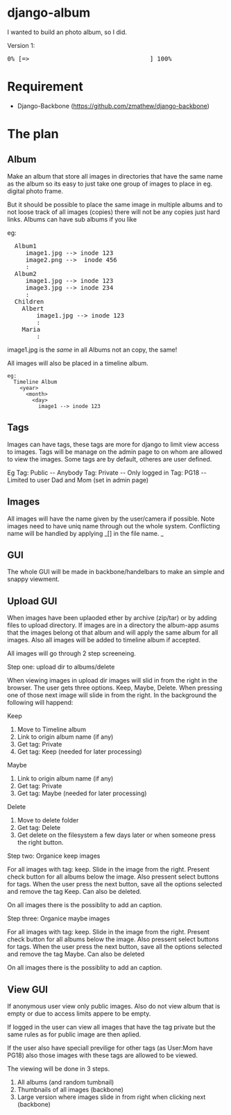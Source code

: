 django-album
============

I wanted to build an photo album, so I did.

Version 1:
<pre>
0% [=>                                 ] 100%
</pre>

Requirement
===========

* Django-Backbone (https://github.com/zmathew/django-backbone)


The plan
========

Album
-----

Make an album that store all images in directories that have the same name
as the album so its easy to just take one group of images to place in eg.
digital photo frame.

But it should be possible to place the same image in multiple albums and to
not loose track of all images (copies) there will not be any copies just hard
links. Albums can have sub albums if you like

eg:
<pre>
  Album1
     image1.jpg --> inode 123
     image2.png -->  inode 456
     :
  Album2
     image1.jpg --> inode 123
     image3.jpg --> inode 234
     :
  Children
    Albert
        image1.jpg --> inode 123
        :
    Maria
        :
</pre>

image1.jpg is the _same_ in all Albums not an copy, the same!



All images will also be placed in a timeline album.
```
eg:
  Timeline Album
    <year>
      <month>
        <day>
          image1 --> inode 123
```

Tags
----

Images can have tags, these tags are more for django to limit view access to
images. Tags will be manage on the admin page to on whom are allowed to view the
images. Some tags are by default, otheres are user defined.

Eg
  Tag: Public -- Anybody
  Tag: Private -- Only logged in
  Tag: PG18 -- Limited to user Dad and Mom (set in admin page)


Images
------

All images will have the name given by the user/camera if possible. Note images
need to have uniq name through out the whole system. Conflicting name will be
handled by applying _[<number>] in the file name. _


GUI
---

The whole GUI will be made in backbone/handelbars to make an simple and snappy
viewment.


Upload GUI
----------

When images have been uplaoded ether by archive (zip/tar) or by adding files to
upload directory. If images are in a directory the album-app asums that the
images belong ot that album and will apply the same album for all images. Also
all images will be added to timeline album if accepted.

All images will go through 2 step screeneing.

Step one: upload dir to albums/delete

When viewing images in upload dir images will slid in from the right in the
browser. The user gets three options. Keep, Maybe, Delete. When pressing one
of those next image will slide in from the right. In the background the
following will happend:

Keep

1. Move to Timeline album
2. Link to origin album name (if any)
3. Get tag: Private
4. Get tag: Keep (needed for later processing)

Maybe

1. Link to origin album name (if any)
2. Get tag: Private
3. Get tag: Maybe (needed for later processing)

Delete

1. Move to delete folder
2. Get tag: Delete
3. Get delete on the filesystem a few days later or when someone press the right button.

Step two: Organice keep images

For all images with tag: keep. Slide in the image from the right. Present
check button for all albums below the image. Also pressent select buttons for
tags. When the user press the next button, save all the options selected and
remove the tag Keep. Can also be deleted.

On all images there is the possiblity to add an caption.

Step three: Organice maybe images

For all images with tag: keep. Slide in the image from the right. Present
check button for all albums below the image. Also pressent select buttons for
tags. When the user press the next button, save all the options selected and
remove the tag Maybe. Can also be deleted

On all images there is the possiblity to add an caption.

View GUI
--------

If anonymous user view only public images. Also do not view album that is empty
or due to access limits appere to be empty.

If logged in the user can view  all images that have the tag private but the
same rules as for public image are then aplied.

If the user also have speciall previlige for other tags (as User:Mom have PG18)
also those images with these tags are allowed to be viewed.

The viewing will be done in 3 steps.

1. All albums (and random tumbnail)
2. Thumbnails of all images (backbone)
3. Large version where images slide in from right when clicking next (backbone)





